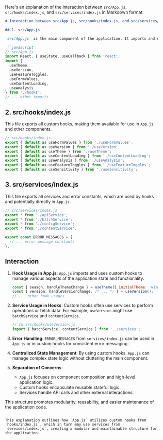 Here's an explanation of the interaction between `src/App.js`, `src/hooks/index.js`, and `src/services/index.js` in Markdown format:

```markdown
# Interaction between src/App.js, src/hooks/index.js, and src/services/index.js

## 1. src/App.js

`src/App.js` is the main component of the application. It imports and uses custom hooks from `src/hooks/index.js` and may indirectly use services from `src/services/index.js`.

```javascript
// src/App.js
import React, { useState, useCallback } from 'react';
import { 
  useTheme, 
  useVersion, 
  useFeatureToggles, 
  useFormValues,
  useContentLoading,
  useAnalysis
} from './hooks';
// ... other imports
```

## 2. src/hooks/index.js

This file exports all custom hooks, making them available for use in `App.js` and other components.

```javascript
// src/hooks/index.js
export { default as useFormValues } from './useFormValues';
export { default as useVersion } from './useVersion';
export { default as useTheme } from './useTheme';
export { default as useContentLoading } from './useContentLoading';
export { default as useAnalysis } from './useAnalysis';
export { default as useFeatureToggles } from './useFeatureToggles';
export { default as useSensitivity } from './useSensitivity';
```

## 3. src/services/index.js

This file exports all services and error constants, which are used by hooks and potentially directly in `App.js`.

```javascript
// src/services/index.js
export * from './apiService';
export * from './batchService';
export * from './configService';
export * from './contentService';

export const ERROR_MESSAGES = {
  // ... error message constants
};
```

## Interaction

1. **Hook Usage in App.js**: 
   `App.js` imports and uses custom hooks to manage various aspects of the application state and functionality.

   ```javascript
   const { season, handleThemeChange } = useTheme({ initialTheme: 'winter' });
   const { version, handleVersionChange, /* ... */ } = useVersion();
   // ... other hook usages
   ```

2. **Service Usage in Hooks**: 
   Custom hooks often use services to perform operations or fetch data. For example, `useVersion` might use `batchService` and `contentService`.

   ```javascript
   // In src/hooks/useVersion.js
   import { batchService, contentService } from '../services';
   ```

3. **Error Handling**: 
   `ERROR_MESSAGES` from `services/index.js` can be used in `App.js` or in custom hooks for consistent error messaging.

4. **Centralized State Management**: 
   By using custom hooks, `App.js` can manage complex state logic without cluttering the main component.

5. **Separation of Concerns**: 
   - `App.js` focuses on component composition and high-level application logic.
   - Custom hooks encapsulate reusable stateful logic.
   - Services handle API calls and other external interactions.

This structure promotes modularity, reusability, and easier maintenance of the application code.
```

This explanation outlines how `App.js` utilizes custom hooks from `hooks/index.js`, which in turn may use services from `services/index.js`, creating a modular and maintainable structure for the application.